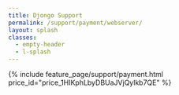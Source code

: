 ```yaml
---
title: Djongo Support
permalink: /support/payment/webserver/ 
layout: splash
classes:
  - empty-header
  - l-splash
---
```


{% include feature_page/support/payment.html price_id="price_1HIKphLbyDBUaJVjQylkb7QE" %}
